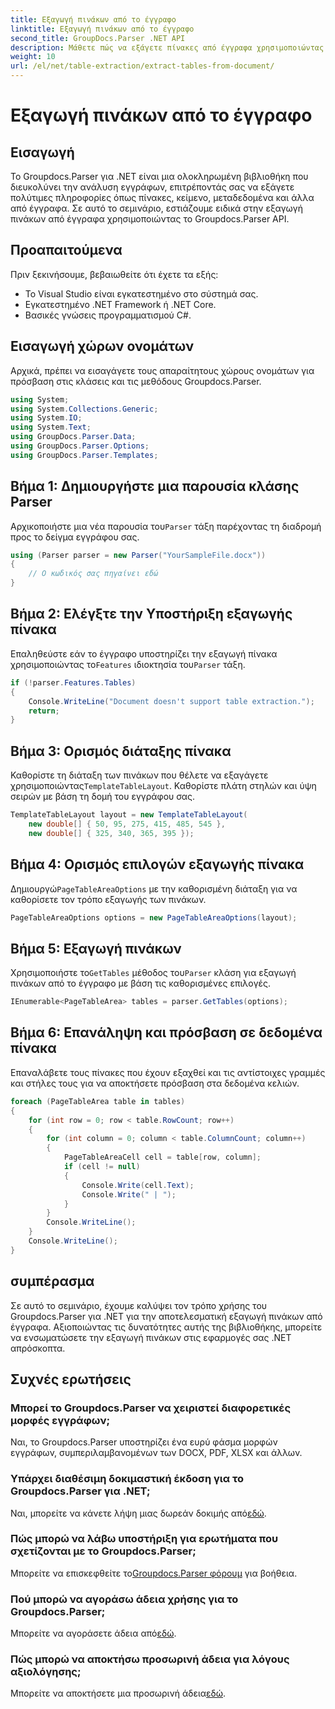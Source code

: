 ```yaml
---
title: Εξαγωγή πινάκων από το έγγραφο
linktitle: Εξαγωγή πινάκων από το έγγραφο
second_title: GroupDocs.Parser .NET API
description: Μάθετε πώς να εξάγετε πίνακες από έγγραφα χρησιμοποιώντας το Groupdocs.Parser για .NET. Ακολουθήστε έναν λεπτομερή οδηγό σχετικά με την ενσωμάτωση αυτής της λειτουργικότητας.
weight: 10
url: /el/net/table-extraction/extract-tables-from-document/
---
```


# Εξαγωγή πινάκων από το έγγραφο

## Εισαγωγή
Το Groupdocs.Parser για .NET είναι μια ολοκληρωμένη βιβλιοθήκη που διευκολύνει την ανάλυση εγγράφων, επιτρέποντάς σας να εξάγετε πολύτιμες πληροφορίες όπως πίνακες, κείμενο, μεταδεδομένα και άλλα από έγγραφα. Σε αυτό το σεμινάριο, εστιάζουμε ειδικά στην εξαγωγή πινάκων από έγγραφα χρησιμοποιώντας το Groupdocs.Parser API.
## Προαπαιτούμενα
Πριν ξεκινήσουμε, βεβαιωθείτε ότι έχετε τα εξής:
- Το Visual Studio είναι εγκατεστημένο στο σύστημά σας.
- Εγκατεστημένο .NET Framework ή .NET Core.
- Βασικές γνώσεις προγραμματισμού C#.

## Εισαγωγή χώρων ονομάτων
Αρχικά, πρέπει να εισαγάγετε τους απαραίτητους χώρους ονομάτων για πρόσβαση στις κλάσεις και τις μεθόδους Groupdocs.Parser.
```csharp
using System;
using System.Collections.Generic;
using System.IO;
using System.Text;
using GroupDocs.Parser.Data;
using GroupDocs.Parser.Options;
using GroupDocs.Parser.Templates;
```
## Βήμα 1: Δημιουργήστε μια παρουσία κλάσης Parser
 Αρχικοποιήστε μια νέα παρουσία του`Parser` τάξη παρέχοντας τη διαδρομή προς το δείγμα εγγράφου σας.
```csharp
using (Parser parser = new Parser("YourSampleFile.docx"))
{
    // Ο κωδικός σας πηγαίνει εδώ
}
```
## Βήμα 2: Ελέγξτε την Υποστήριξη εξαγωγής πίνακα
 Επαληθεύστε εάν το έγγραφο υποστηρίζει την εξαγωγή πίνακα χρησιμοποιώντας το`Features` ιδιοκτησία του`Parser` τάξη.
```csharp
if (!parser.Features.Tables)
{
    Console.WriteLine("Document doesn't support table extraction.");
    return;
}
```
## Βήμα 3: Ορισμός διάταξης πίνακα
Καθορίστε τη διάταξη των πινάκων που θέλετε να εξαγάγετε χρησιμοποιώντας`TemplateTableLayout`. Καθορίστε πλάτη στηλών και ύψη σειρών με βάση τη δομή του εγγράφου σας.
```csharp
TemplateTableLayout layout = new TemplateTableLayout(
    new double[] { 50, 95, 275, 415, 485, 545 },
    new double[] { 325, 340, 365, 395 });
```
## Βήμα 4: Ορισμός επιλογών εξαγωγής πίνακα
 Δημιουργώ`PageTableAreaOptions` με την καθορισμένη διάταξη για να καθορίσετε τον τρόπο εξαγωγής των πινάκων.
```csharp
PageTableAreaOptions options = new PageTableAreaOptions(layout);
```
## Βήμα 5: Εξαγωγή πινάκων
 Χρησιμοποιήστε το`GetTables` μέθοδος του`Parser` κλάση για εξαγωγή πινάκων από το έγγραφο με βάση τις καθορισμένες επιλογές.
```csharp
IEnumerable<PageTableArea> tables = parser.GetTables(options);
```
## Βήμα 6: Επανάληψη και πρόσβαση σε δεδομένα πίνακα
Επαναλάβετε τους πίνακες που έχουν εξαχθεί και τις αντίστοιχες γραμμές και στήλες τους για να αποκτήσετε πρόσβαση στα δεδομένα κελιών.
```csharp
foreach (PageTableArea table in tables)
{
    for (int row = 0; row < table.RowCount; row++)
    {
        for (int column = 0; column < table.ColumnCount; column++)
        {
            PageTableAreaCell cell = table[row, column];
            if (cell != null)
            {
                Console.Write(cell.Text);
                Console.Write(" | ");
            }
        }
        Console.WriteLine();
    }
    Console.WriteLine();
}
```
## συμπέρασμα
Σε αυτό το σεμινάριο, έχουμε καλύψει τον τρόπο χρήσης του Groupdocs.Parser για .NET για την αποτελεσματική εξαγωγή πινάκων από έγγραφα. Αξιοποιώντας τις δυνατότητες αυτής της βιβλιοθήκης, μπορείτε να ενσωματώσετε την εξαγωγή πινάκων στις εφαρμογές σας .NET απρόσκοπτα.

## Συχνές ερωτήσεις
### Μπορεί το Groupdocs.Parser να χειριστεί διαφορετικές μορφές εγγράφων;
Ναι, το Groupdocs.Parser υποστηρίζει ένα ευρύ φάσμα μορφών εγγράφων, συμπεριλαμβανομένων των DOCX, PDF, XLSX και άλλων.
### Υπάρχει διαθέσιμη δοκιμαστική έκδοση για το Groupdocs.Parser για .NET;
 Ναι, μπορείτε να κάνετε λήψη μιας δωρεάν δοκιμής από[εδώ](https://releases.groupdocs.com/).
### Πώς μπορώ να λάβω υποστήριξη για ερωτήματα που σχετίζονται με το Groupdocs.Parser;
 Μπορείτε να επισκεφθείτε το[Groupdocs.Parser φόρουμ](https://forum.groupdocs.com/c/parser/17) για βοήθεια.
### Πού μπορώ να αγοράσω άδεια χρήσης για το Groupdocs.Parser;
 Μπορείτε να αγοράσετε άδεια από[εδώ](https://purchase.groupdocs.com/buy).
### Πώς μπορώ να αποκτήσω προσωρινή άδεια για λόγους αξιολόγησης;
 Μπορείτε να αποκτήσετε μια προσωρινή άδεια[εδώ](https://purchase.groupdocs.com/temporary-license/).